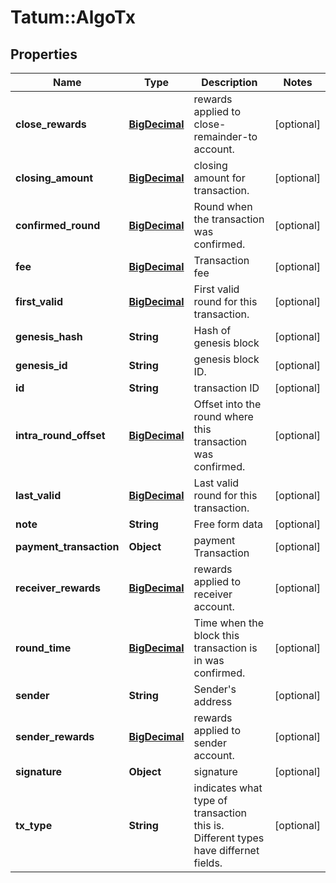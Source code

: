 # Tatum::AlgoTx

## Properties
Name | Type | Description | Notes
------------ | ------------- | ------------- | -------------
**close_rewards** | [**BigDecimal**](BigDecimal.md) | rewards applied to close-remainder-to account. | [optional] 
**closing_amount** | [**BigDecimal**](BigDecimal.md) | closing amount for transaction. | [optional] 
**confirmed_round** | [**BigDecimal**](BigDecimal.md) | Round when the transaction was confirmed. | [optional] 
**fee** | [**BigDecimal**](BigDecimal.md) | Transaction fee | [optional] 
**first_valid** | [**BigDecimal**](BigDecimal.md) | First valid round for this transaction. | [optional] 
**genesis_hash** | **String** | Hash of genesis block | [optional] 
**genesis_id** | **String** | genesis block ID. | [optional] 
**id** | **String** | transaction ID | [optional] 
**intra_round_offset** | [**BigDecimal**](BigDecimal.md) | Offset into the round where this transaction was confirmed. | [optional] 
**last_valid** | [**BigDecimal**](BigDecimal.md) | Last valid round for this transaction. | [optional] 
**note** | **String** | Free form data | [optional] 
**payment_transaction** | **Object** | payment Transaction | [optional] 
**receiver_rewards** | [**BigDecimal**](BigDecimal.md) | rewards applied to receiver account. | [optional] 
**round_time** | [**BigDecimal**](BigDecimal.md) | Time when the block this transaction is in was confirmed. | [optional] 
**sender** | **String** | Sender&#x27;s address | [optional] 
**sender_rewards** | [**BigDecimal**](BigDecimal.md) | rewards applied to sender account. | [optional] 
**signature** | **Object** | signature | [optional] 
**tx_type** | **String** | indicates what type of transaction this is. Different types have differnet fields. | [optional] 

